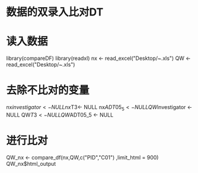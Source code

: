 # 数据的双录入比对DT
# 读入数据
library(compareDF)
library(readxl)
nx <- read_excel("Desktop/~.xls")
QW <- read_excel("Desktop/~.xls")
# 去除不比对的变量
nx$investigator <- NULL
nx$T3<- NULL
nx$ADT05_5<- NULL
QW$investigator <- NULL
QW$T3<- NULL
QW$ADT05_5 <- NULL
# 进行比对
QW_nx <- compare_df(nx,QW,c("PID","C01") ,limit_html = 900)
QW_nx$html_output

